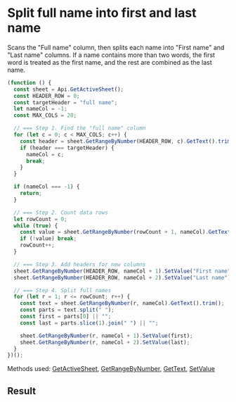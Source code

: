# Split full name into first and last name

Scans the "Full name" column, then splits each name into "First name" and "Last name" columns. If a name contains more than two words, the first word is treated as the first name, and the rest are combined as the last name.

```ts
(function () {
  const sheet = Api.GetActiveSheet();
  const HEADER_ROW = 0;
  const targetHeader = "full name";
  let nameCol = -1;
  const MAX_COLS = 20;

  // === Step 1. Find the "full name" column
  for (let c = 0; c < MAX_COLS; c++) {
    const header = sheet.GetRangeByNumber(HEADER_ROW, c).GetText().trim().toLowerCase();
    if (header === targetHeader) {
      nameCol = c;
      break;
    }
  }

  if (nameCol === -1) {
    return;
  }

  // === Step 2. Count data rows
  let rowCount = 0;
  while (true) {
    const value = sheet.GetRangeByNumber(rowCount + 1, nameCol).GetText().trim();
    if (!value) break;
    rowCount++;
  }

  // === Step 3. Add headers for new columns
  sheet.GetRangeByNumber(HEADER_ROW, nameCol + 1).SetValue("First name");
  sheet.GetRangeByNumber(HEADER_ROW, nameCol + 2).SetValue("Last name");

  // === Step 4. Split full names
  for (let r = 1; r <= rowCount; r++) {
    const text = sheet.GetRangeByNumber(r, nameCol).GetText().trim();
    const parts = text.split(" ");
    const first = parts[0] || "";
    const last = parts.slice(1).join(" ") || "";

    sheet.GetRangeByNumber(r, nameCol + 1).SetValue(first);
    sheet.GetRangeByNumber(r, nameCol + 2).SetValue(last);
  }
})();
```

Methods used: [GetActiveSheet](/docs/office-api/usage-api/spreadsheet-api/Api/Methods/GetActiveSheet.md), [GetRangeByNumber](/docs/office-api/usage-api/spreadsheet-api/ApiWorksheet/Methods/GetRangeByNumber.md), [GetText](/docs/office-api/usage-api/spreadsheet-api/ApiRange/Methods/GetText.md), [SetValue](/docs/office-api/usage-api/spreadsheet-api/ApiRange/Methods/SetValue.md)
 
## Result


